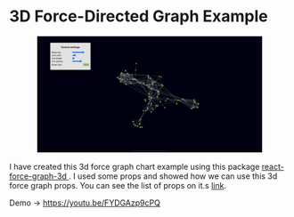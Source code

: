 3D Force-Directed Graph Example
===============================

<p align="center">
     <a href="https://3d-force-graph-react-example.vercel.app/"><img width="80%" src="https://github.com/AhmadFaraz-crypto/3d-force-graph-react-example/blob/main/src/preview.png"></a>
</p>

I have created this 3d force graph chart example using this package [react-force-graph-3d
](https://www.npmjs.com/package/react-force-graph-3d). I used some props and showed how we can use this 3d force graph props. You can see the list of props on it.s [link](https://github.com/vasturiano/3d-force-graph).

Demo -> https://youtu.be/FYDGAzp9cPQ